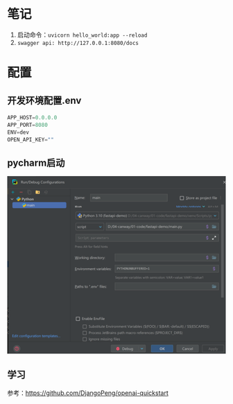 # 笔记
1. 启动命令：`uvicorn hello_world:app --reload`
2. `swagger api: http://127.0.0.1:8080/docs`

# 配置
## 开发环境配置.env 
```python
APP_HOST=0.0.0.0
APP_PORT=8080
ENV=dev
OPEN_API_KEY=""
```

## pycharm启动
![img.png](asserts/images/pycharm-start.png)

## 学习
参考：https://github.com/DjangoPeng/openai-quickstart